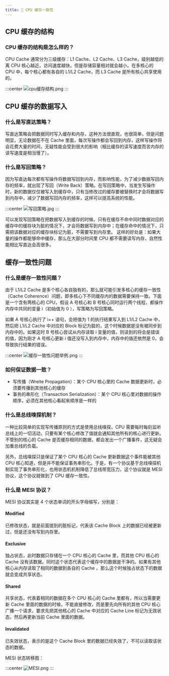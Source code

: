 ```yaml
---
title: 🧚 CPU 缓存一致性
---
```


## CPU 缓存的结构

### CPU 缓存的结构是怎么样的？

CPU Cache 通常分为三级缓存：L1 Cache、L2 Cache、L3 Cache，级别越低的离 CPU 核心越近，访问速度越快，但是存储容量相对就会越小。在多核心的 CPU 中，每个核心都有各自的 L1/L2 Cache，而 L3 Cache 是所有核心共享使用的。

:::center
![cpu缓存结构.png](https://i.loli.net/2021/08/01/DoZ3wJXFTiG2LQe.png)
:::

## CPU 缓存的数据写入

### 什么是写直达策略？

写直达策略会把数据同时写入缓存和内存，这种方法很直观，也很简单，但是问题明显，无论数据在不在 Cache 里面，每次写操作都会写回到内存，这样写操作将会花费大量的时间，无疑性能会受到很大的影响（相比缓存的读写速度而言内存的读写速度是相当慢了）。

### 什么是写回策略？

因为写直达每次都有写操作将数据写回到内存，而影响性能，为了减少数据写回内存的频率，就出现了写回（Write Back）策略。在写回策略中，当发生写操作时，新的数据仅仅被写入到缓存中，只有当修改过的缓存要被替换时才会将数据写到内存中，减少了数据写回内存的频率，这样可以提高系统的性能。

:::center
![写回策略.jpg](https://i.loli.net/2021/08/01/T9PcnLg3krKCEwQ.png)
:::

可以发现写回策略在把数据写入到缓存的时候，只有在缓存不命中同时数据对应的缓存中的缓存块为脏的情况下，才会将数据写到内存中；在缓存命中的情况下，只需把该数据对应的缓存块标记为脏，不需要写到内存里。
这样的好处是：如果大量的操作都能够命中缓存，那么在大部分时间里 CPU 都不需要读写内存，自然性能相比写直达会高很多。

## 缓存一致性问题

### 什么是缓存一致性问题？

由于 L1/L2 Cache 是多个核心各自独有的，那么就可能引发多核心的缓存一致性（Cache Coherence）问题，即多核心下不同缓存内的数据需要保持一致。下面是一个含有两核心的 CPU，假设 A 号核心和 B 号核心同时运行两个线程，都操作内存中共同的变量 i（初始值为 0 ），写策略为写回策略。

如果 A 号核心执行了 i++ 语句，会把值为 1 的执行结果写入到 L1/L2 Cache 中，然后把 L1/L2 Cache 中对应的 Block 标记为脏的，这个时候数据是没有被同步到内存中的。如果这时 B 号核心尝试从内存读取 i 变量的值，则读到的将会是错误的值，因为刚才 A 号核心更新 i 值还没写入到内存中，内存中的值还依然是 0，会导致执行结果的错误。

:::center
![缓存一致性问题举例.png](https://i.loli.net/2021/08/01/HMdKVBuO7CqGD6n.png)
:::

### 如何保证数据一致？

- 写传播（Wreite Propagation）：某个 CPU 核心里的 Cache 数据更新时，必须要传播到其他核心的缓存
- 事务的串形化（Transaction Serialization）：某个 CPU 核心里对数据的操作顺序，必须在其他核心看起来顺序是一样的

### 什么是总线嗅探机制？

一种比较简单的实现写传播原则的方式是使用总线嗅探，CPU 需要每时每刻监听总线上的一切活动，只要有某个核心修改了值就会通知其他所有的核心进行更新。不管别的核心的 Cache 是否缓存相同的数据，都会发出一个广播事件，这无疑会加重总线的负载。

另外，总线嗅探只是保证了某个 CPU 核心的 Cache 更新数据这个事件能被其他 CPU 核心知道，但是并不能保证事务串形化。于是，有一个协议基于总线嗅探机制实现了事务串形化，也用状态机机制降低了总线带宽压力，这个协议就是 MESI 协议，这个协议就做到了 CPU 缓存一致性。

### 什么是 MESI 协议？

MESI 协议其实是 4 个状态单词的开头字母缩写，分别是：

#### Modified

已修改状态，就是前面提到的脏标记，代表该 Cache Block 上的数据已经被更新过，但是还没有写到内存里。

#### Exclusive

独占状态，此时数据只存储在一个 CPU 核心的 Cache 里，而其他 CPU 核心的 Cache 没有该数据。同时这个状态代表这个缓存中的数据是干净的。如果有其他核心从内存读取了相同的数据到各自的 Cache ，那么这个时候独占状态下的数据就会变成共享状态。

#### Shared

共享状态，代表着相同的数据在多个 CPU 核心的 Cache 里都有，所以当需要更新 Cache 里面的数据的时候，不能直接修改，而是要先向所有的其他 CPU 核心广播一个请求，要求先把其他核心的 Cache 中对应的 Cache Line 标记为无效状态，然后再更新当前 Cache 里面的数据。

#### Invalidated

已失效状态，表示的是这个 Cache Block 里的数据已经失效了，不可以读取该状态的数据。

MESI 状态转移图：

:::center
![MESI.png](https://i.loli.net/2021/08/01/Yf2Imakg91WQ84L.png)
:::
